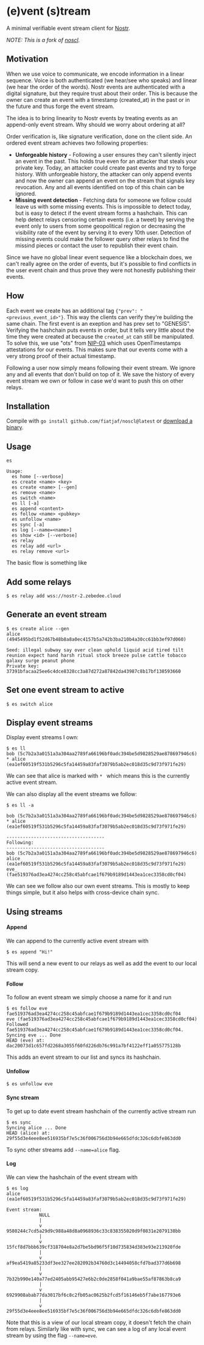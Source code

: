 (e)vent (s)tream
=====

A minimal verifiable event stream client for [Nostr](https://github.com/fiatjaf/nostr).

_NOTE: This is a fork of [noscl](https://github.com/fiatjaf/noscl)._

## Motivation

When we use voice to communicate, we encode information in a linear sequence. Voice is both authenticated (we hear/see who speaks) and linear (we hear the order of the words). Nostr events are authenticated with a digital signature, but they require trust about their order. This is because the owner can create an event with a timestamp (created_at) in the past or in the future and thus forge the event stream.

The idea is to bring linearity to Nostr events by treating events as an append-only event stream. Why should we worry about ordering at all?

Order verification is, like signature verification, done on the client side. An ordered event stream achieves two following properties:
- **Unforgeable history** - Following a user ensures they can't silently inject an event in the past. This holds true even for an attacker that steals your private key. Today, an attacker could create past events and try to forge history. With unforgeable history, the attacker can only append events and now the owner can append an event on the stream that signals key revocation. Any and all events identified on top of this chain can be ignored.
- **Missing event detection** - Fetching data for someone we follow could leave us with some missing events. This is impossible to detect today, but is easy to detect if the event stream forms a hashchain. This can help detect relays censoring certain events (i.e. a tweet) by serving the event only to users from some geopolitical region or decreasing the visibility rate of the event by serving it to every 10th user. Detection of missing events could make the follower query other relays to find the missind pieces or contact the user to republish their event chain.


Since we have no global linear event sequence like a blockchain does, we can't really agree on the order of events, but it's possible to find conflicts in the user event chain and thus prove they were not honestly publishing their events.

## How

Each event we create has an additional tag `{"prev": "<previous_event_id>"}`. This way the clients can verify they're building the same chain. The first event is an exeption and has prev set to "GENESIS". Verifying the hashchain puts events in order, but it tells very little about the time they were created at because the `created_at` can still be manipulated. To solve this, we use "ots" from [NIP-03](https://github.com/nostr-protocol/nips/blob/master/03.md) which uses OpenTimestamps attestations for our events. This makes sure that our events come with a very strong proof of their actual timestamp.

Following a user now simply means following their event stream. We ignore any and all events that don't build on top of it. We save the history of every event stream we own or follow in case we'd want to push this on other relays.


## Installation

Compile with `go install github.com/fiatjaf/noscl@latest` or [download a binary](https://github.com/fiatjaf/noscl/releases).

## Usage

```
es

Usage:
  es home [--verbose]
  es create <name> <key>
  es create <name> [--gen]
  es remove <name>
  es switch <name>
  es ll [-a]
  es append <content>
  es follow <name> <pubkey>
  es unfollow <name>
  es sync [-a]
  es log [--name=<name>]
  es show <id> [--verbose]
  es relay
  es relay add <url>
  es relay remove <url>
```

The basic flow is something like

## Add some relays

```
$ es relay add wss://nostr-2.zebedee.cloud
```

## Generate an event stream

```
$ es create alice --gen
alice (4945495bd1f52d67b48b8a8a0ec4157b5a742b3ba210b4a30cc61bb3ef97d060)

Seed: illegal subway say over clean uphold liquid acid tired tilt reunion expect hand harsh ritual stock breeze pulse cattle tobacco galaxy surge peanut phone 
Private key: 37391bfacaa25ee6c4dce8328cc3a87d272a87842da43987c8b17bf138593660
```

## Set one event stream to active

```
$ es switch alice
```

## Display event streams

Display event streams I own:
```
$ es ll
bob (5c7b2a3a0151a3a304aa2789fa66196bf0adc394be5d9828529ae878697946c6)
* alice (ea1ef60519f531b5296c5fa14459a83faf3079b5ab2ec018d35c9d73f971fe29)
```

We can see that alice is marked with `* ` which means this is the currently active event stream.

We can also display all the event streams we follow:
```
$ es ll -a

bob (5c7b2a3a0151a3a304aa2789fa66196bf0adc394be5d9828529ae878697946c6)
* alice (ea1ef60519f531b5296c5fa14459a83faf3079b5ab2ec018d35c9d73f971fe29)

------------------------------------
Following:
------------------------------------
bob (5c7b2a3a0151a3a304aa2789fa66196bf0adc394be5d9828529ae878697946c6)
alice (ea1ef60519f531b5296c5fa14459a83faf3079b5ab2ec018d35c9d73f971fe29)
eve_ (fae519376ad3ea4274cc258c45abfcae1f679b9189d1443ea1cec3358cd0cf04)
```

We can see we follow also our own event streams. This is mostly to keep things simple, but it also helps with cross-device chain sync.

## Using streams

#### Append

We can append to the currently active event stream with
```
$ es append "Hi!"
```

This will send a new event to our relays as well as add the event to our local stream copy.

#### Follow

To follow an event stream we simply choose a name for it and run
```
$ es follow eve fae519376ad3ea4274cc258c45abfcae1f679b9189d1443ea1cec3358cd0cf04
eve (fae519376ad3ea4274cc258c45abfcae1f679b9189d1443ea1cec3358cd0cf04)
Followed fae519376ad3ea4274cc258c45abfcae1f679b9189d1443ea1cec3358cd0cf04.
Syncing eve ... Done
HEAD (eve) at: dac20073d1c657fd2268a3055f60fd226db76c991a7bf4122eff1a055775128b
```

This adds an event stream to our list and syncs its hashchain.

#### Unfollow

```
$ es unfollow eve
```

#### Sync stream

To get up to date event stream hashchain of the currently active stream run
```
$ es sync
Syncing alice ... Done
HEAD (alice) at: 29f55d3e4eee8ee516935bf7e5c36f006756d3b94e665dfdc326c6dbfe863dd0
```

To sync other streams add `--name=alice` flag.

#### Log

We can view the hashchain of the event stream with
```
$ es log
alice (ea1ef60519f531b5296c5fa14459a83faf3079b5ab2ec018d35c9d73f971fe29)

Event stream:
			NULL
			|
			v
9580244c7cd5a29d9c988a48d8a0968936c33c838355020d9f0831e2079138bb
			|
			v
15fcf8d7bbb639cf318704e8a2d7be5bd96f5f10d735834d383e93e213920fde
			|
			v
af9ea5419a85233df3ee327ee282092b34760d3c14494058cfd7bad377d6b698
			|
			v
7b32b990e140a77ed2405abb95427e6b2c0de2858f041a9bae55af87863b8ca9
			|
			v
6929908abab77da3017bf6c8c2fb05ac0625b2fcd5f16146eb5f7abe167793e6
			|
			v
29f55d3e4eee8ee516935bf7e5c36f006756d3b94e665dfdc326c6dbfe863dd0
```

Note that this is a view of our local stream copy, it doesn't fetch the chain from relays. Similarly like with sync, we can see a log of any local event stream by using the flag `--name=eve`.